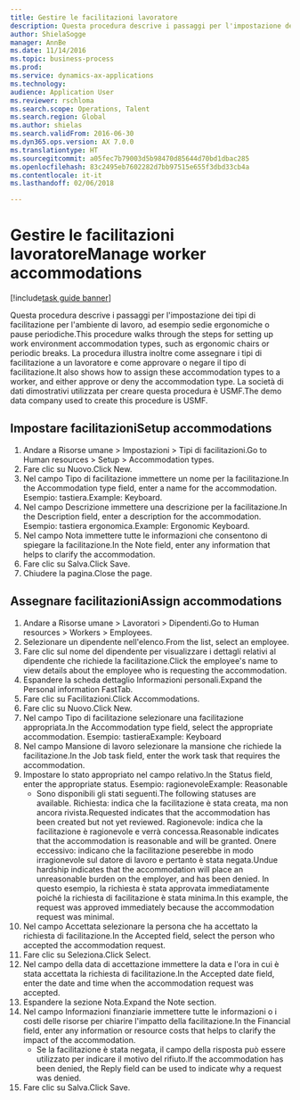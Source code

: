 ```yaml
--- 
title: Gestire le facilitazioni lavoratore
description: Questa procedura descrive i passaggi per l'impostazione dei tipi di facilitazione per l'ambiente di lavoro, ad esempio sedie ergonomiche o pause periodiche.
author: ShielaSogge
manager: AnnBe
ms.date: 11/14/2016
ms.topic: business-process
ms.prod: 
ms.service: dynamics-ax-applications
ms.technology: 
audience: Application User
ms.reviewer: rschloma
ms.search.scope: Operations, Talent
ms.search.region: Global
ms.author: shielas
ms.search.validFrom: 2016-06-30
ms.dyn365.ops.version: AX 7.0.0
ms.translationtype: HT
ms.sourcegitcommit: a05fec7b79003d5b98470d85644d70bd1dbac285
ms.openlocfilehash: 83c2495eb7602282d7bb97515e655f3dbd33cb4a
ms.contentlocale: it-it
ms.lasthandoff: 02/06/2018

---
```

# <a name="manage-worker-accommodations"></a><span data-ttu-id="c8202-103">Gestire le facilitazioni lavoratore</span><span class="sxs-lookup"><span data-stu-id="c8202-103">Manage worker accommodations</span></span>

[!include[task guide banner](../../../includes/task-guide-banner.md)]

<span data-ttu-id="c8202-104">Questa procedura descrive i passaggi per l'impostazione dei tipi di facilitazione per l'ambiente di lavoro, ad esempio sedie ergonomiche o pause periodiche.</span><span class="sxs-lookup"><span data-stu-id="c8202-104">This procedure walks through the steps for setting up work environment accommodation types, such as ergonomic chairs or periodic breaks.</span></span> <span data-ttu-id="c8202-105">La procedura illustra inoltre come assegnare i tipi di facilitazione a un lavoratore e come approvare o negare il tipo di facilitazione.</span><span class="sxs-lookup"><span data-stu-id="c8202-105">It also shows how to assign these accommodation types to a worker, and either approve or deny the accommodation type.</span></span> <span data-ttu-id="c8202-106">La società di dati dimostrativi utilizzata per creare questa procedura è USMF.</span><span class="sxs-lookup"><span data-stu-id="c8202-106">The demo data company used to create this procedure is USMF.</span></span>


## <a name="setup-accommodations"></a><span data-ttu-id="c8202-107">Impostare facilitazioni</span><span class="sxs-lookup"><span data-stu-id="c8202-107">Setup accommodations</span></span>
1. <span data-ttu-id="c8202-108">Andare a Risorse umane > Impostazioni > Tipi di facilitazioni.</span><span class="sxs-lookup"><span data-stu-id="c8202-108">Go to Human resources > Setup > Accommodation types.</span></span>
2. <span data-ttu-id="c8202-109">Fare clic su Nuovo.</span><span class="sxs-lookup"><span data-stu-id="c8202-109">Click New.</span></span>
3. <span data-ttu-id="c8202-110">Nel campo Tipo di facilitazione immettere un nome per la facilitazione.</span><span class="sxs-lookup"><span data-stu-id="c8202-110">In the Accommodation type field, enter a name for the accommodation.</span></span> <span data-ttu-id="c8202-111">Esempio: tastiera.</span><span class="sxs-lookup"><span data-stu-id="c8202-111">Example: Keyboard.</span></span>
4. <span data-ttu-id="c8202-112">Nel campo Descrizione immettere una descrizione per la facilitazione.</span><span class="sxs-lookup"><span data-stu-id="c8202-112">In the Description field, enter a description for the accommodation.</span></span> <span data-ttu-id="c8202-113">Esempio: tastiera ergonomica.</span><span class="sxs-lookup"><span data-stu-id="c8202-113">Example: Ergonomic Keyboard.</span></span>
5. <span data-ttu-id="c8202-114">Nel campo Nota immettere tutte le informazioni che consentono di spiegare la facilitazione.</span><span class="sxs-lookup"><span data-stu-id="c8202-114">In the Note field, enter any information that helps to clarify the accommodation.</span></span>
6. <span data-ttu-id="c8202-115">Fare clic su Salva.</span><span class="sxs-lookup"><span data-stu-id="c8202-115">Click Save.</span></span>
7. <span data-ttu-id="c8202-116">Chiudere la pagina.</span><span class="sxs-lookup"><span data-stu-id="c8202-116">Close the page.</span></span>

## <a name="assign-accommodations"></a><span data-ttu-id="c8202-117">Assegnare facilitazioni</span><span class="sxs-lookup"><span data-stu-id="c8202-117">Assign accommodations</span></span>
1. <span data-ttu-id="c8202-118">Andare a Risorse umane > Lavoratori > Dipendenti.</span><span class="sxs-lookup"><span data-stu-id="c8202-118">Go to Human resources > Workers > Employees.</span></span>
2. <span data-ttu-id="c8202-119">Selezionare un dipendente nell'elenco.</span><span class="sxs-lookup"><span data-stu-id="c8202-119">From the list, select an employee.</span></span>
3. <span data-ttu-id="c8202-120">Fare clic sul nome del dipendente per visualizzare i dettagli relativi al dipendente che richiede la facilitazione.</span><span class="sxs-lookup"><span data-stu-id="c8202-120">Click the employee's name to view details about the employee who is requesting the accommodation.</span></span>
4. <span data-ttu-id="c8202-121">Espandere la scheda dettaglio Informazioni personali.</span><span class="sxs-lookup"><span data-stu-id="c8202-121">Expand the Personal information FastTab.</span></span>
5. <span data-ttu-id="c8202-122">Fare clic su Facilitazioni.</span><span class="sxs-lookup"><span data-stu-id="c8202-122">Click Accommodations.</span></span>
6. <span data-ttu-id="c8202-123">Fare clic su Nuovo.</span><span class="sxs-lookup"><span data-stu-id="c8202-123">Click New.</span></span>
7. <span data-ttu-id="c8202-124">Nel campo Tipo di facilitazione selezionare una facilitazione appropriata.</span><span class="sxs-lookup"><span data-stu-id="c8202-124">In the Accommodation type field, select the appropriate accommodation.</span></span> <span data-ttu-id="c8202-125">Esempio: tastiera</span><span class="sxs-lookup"><span data-stu-id="c8202-125">Example: Keyboard</span></span>
8. <span data-ttu-id="c8202-126">Nel campo Mansione di lavoro selezionare la mansione che richiede la facilitazione.</span><span class="sxs-lookup"><span data-stu-id="c8202-126">In the Job task field, enter the work task that requires the accommodation.</span></span>
9. <span data-ttu-id="c8202-127">Impostare lo stato appropriato nel campo relativo.</span><span class="sxs-lookup"><span data-stu-id="c8202-127">In the Status field, enter the appropriate status.</span></span> <span data-ttu-id="c8202-128">Esempio: ragionevole</span><span class="sxs-lookup"><span data-stu-id="c8202-128">Example: Reasonable</span></span>
    * <span data-ttu-id="c8202-129">Sono disponibili gli stati seguenti.</span><span class="sxs-lookup"><span data-stu-id="c8202-129">The following statuses are available.</span></span> <span data-ttu-id="c8202-130">Richiesta: indica che la facilitazione è stata creata, ma non ancora rivista.</span><span class="sxs-lookup"><span data-stu-id="c8202-130">Requested indicates that the accommodation has been created but not yet reviewed.</span></span> <span data-ttu-id="c8202-131">Ragionevole: indica che la facilitazione è ragionevole e verrà concessa.</span><span class="sxs-lookup"><span data-stu-id="c8202-131">Reasonable indicates that the accommodation is reasonable and will be granted.</span></span> <span data-ttu-id="c8202-132">Onere eccessivo: indicano che la facilitazione peserebbe in modo irragionevole sul datore di lavoro e pertanto è stata negata.</span><span class="sxs-lookup"><span data-stu-id="c8202-132">Undue hardship indicates that the accommodation will place an unreasonable burden on the employer, and has been denied.</span></span> <span data-ttu-id="c8202-133">In questo esempio, la richiesta è stata approvata immediatamente poiché la richiesta di facilitazione è stata minima.</span><span class="sxs-lookup"><span data-stu-id="c8202-133">In this example, the request was approved immediately because the accommodation request was minimal.</span></span>  
10. <span data-ttu-id="c8202-134">Nel campo Accettata selezionare la persona che ha accettato la richiesta di facilitazione.</span><span class="sxs-lookup"><span data-stu-id="c8202-134">In the Accepted field, select the person who accepted the accommodation request.</span></span>
11. <span data-ttu-id="c8202-135">Fare clic su Seleziona.</span><span class="sxs-lookup"><span data-stu-id="c8202-135">Click Select.</span></span>
12. <span data-ttu-id="c8202-136">Nel campo della data di accettazione immettere la data e l'ora in cui è stata accettata la richiesta di facilitazione.</span><span class="sxs-lookup"><span data-stu-id="c8202-136">In the Accepted date field, enter the date and time when the accommodation request was accepted.</span></span>
13. <span data-ttu-id="c8202-137">Espandere la sezione Nota.</span><span class="sxs-lookup"><span data-stu-id="c8202-137">Expand the Note section.</span></span>
14. <span data-ttu-id="c8202-138">Nel campo Informazioni finanziarie immettere tutte le informazioni o i costi delle risorse per chiarire l'impatto della facilitazione.</span><span class="sxs-lookup"><span data-stu-id="c8202-138">In the Financial field, enter any information or resource costs that helps to clarify the impact of the accommodation.</span></span>
    * <span data-ttu-id="c8202-139">Se la facilitazione è stata negata, il campo della risposta può essere utilizzato per indicare il motivo del rifiuto.</span><span class="sxs-lookup"><span data-stu-id="c8202-139">If the accommodation has been denied, the Reply field can be used to indicate why a request was denied.</span></span>  
15. <span data-ttu-id="c8202-140">Fare clic su Salva.</span><span class="sxs-lookup"><span data-stu-id="c8202-140">Click Save.</span></span>


